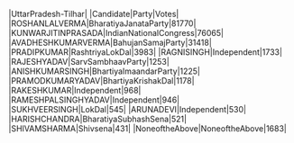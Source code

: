  
|UttarPradesh-Tilhar|
|Candidate|Party|Votes|
|ROSHANLALVERMA|BharatiyaJanataParty|81770|
|KUNWARJITINPRASADA|IndianNationalCongress|76065|
|AVADHESHKUMARVERMA|BahujanSamajParty|31418|
|PRADIPKUMAR|RashtriyaLokDal|3983|
|RAGNISINGH|Independent|1733|
|RAJESHYADAV|SarvSambhaavParty|1253|
|ANISHKUMARSINGH|BhartiyaImaandarParty|1225|
|PRAMODKUMARYADAV|BhartiyaKrishakDal|1178|
|RAKESHKUMAR|Independent|968|
|RAMESHPALSINGHYADAV|Independent|946|
|SUKHVEERSINGH|LokDal|545|
|ARUNADEVI|Independent|530|
|HARISHCHANDRA|BharatiyaSubhashSena|521|
|SHIVAMSHARMA|Shivsena|431|
|NoneoftheAbove|NoneoftheAbove|1683|
